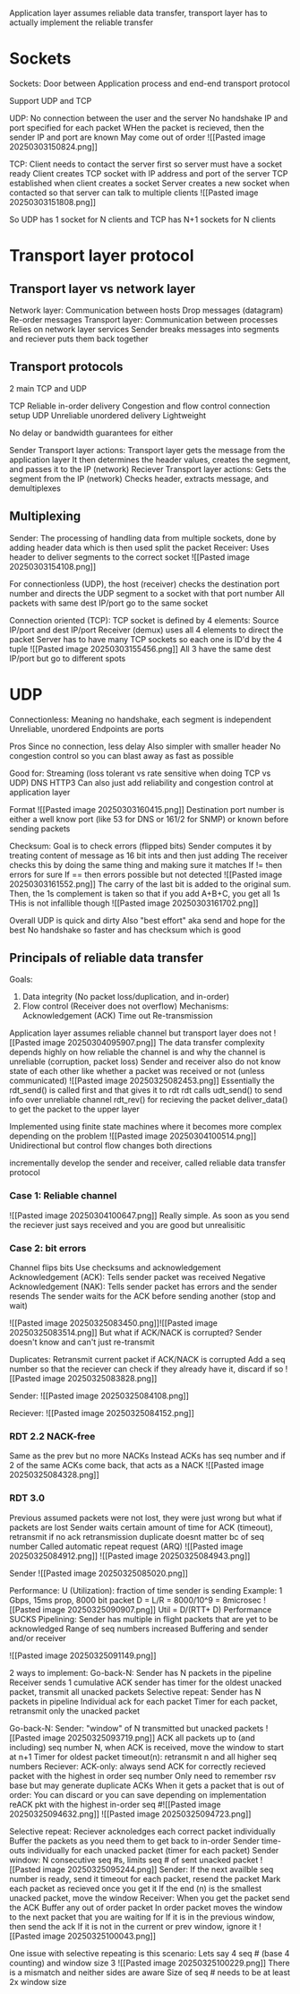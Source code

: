 Application layer assumes reliable data transfer, transport layer has to actually implement the reliable transfer 
# Sockets

Sockets: Door between Application process and end-end transport protocol 

Support UDP and TCP 

UDP:
	No connection between the user and the server
	No handshake
	IP and port specified for each packet
	WHen the packet is recieved, then the sender IP and port are known
	May come out of order
	![[Pasted image 20250303150824.png]]

TCP:
	Client needs to contact the server first so server must have a socket ready
	Client creates TCP socket with IP address and port of the server
	TCP established when client creates a socket
	Server creates a new socket when contacted so that server can talk to multiple clients
	![[Pasted image 20250303151808.png]]

So UDP has 1 socket for N clients and TCP has N+1 sockets for N clients
# Transport layer protocol

## Transport layer vs network layer
Network layer: Communication between hosts
	Drop messages (datagram)
	Re-order messages
Transport layer: Communication between processes
	Relies on network layer services
	Sender breaks messages into segments and reciever puts them back together


## Transport protocols
2 main TCP and UDP

TCP
	Reliable in-order delivery 
	Congestion and flow control
	connection setup
UDP
	Unreliable unordered delivery 
	Lightweight 

No delay or bandwidth guarantees for either


Sender Transport layer actions:
	Transport layer gets the message from the application layer
	It then determines the header values, creates the segment, and passes it to the IP (network)
Reciever Transport layer actions:
	Gets the segment from the IP (network) 
	Checks header, extracts message, and demultiplexes 

## Multiplexing
Sender:
	The processing of handling data from multiple sockets, done by adding header data which is then used split the packet
Receiver: 
	Uses header to deliver segments to the correct socket
![[Pasted image 20250303154108.png]]


For connectionless (UDP), the host (receiver) checks the destination port number and directs the UDP segment to a socket with that port number
	All packets with same dest IP/port go to the same socket

Connection oriented (TCP):
	TCP socket is defined by 4 elements: Source IP/port and dest IP/port
	Receiver (demux) uses all 4 elements to direct the packet
	Server has to have many TCP sockets so each one is ID'd by the 4 tuple
	![[Pasted image 20250303155456.png]]
	All 3 have the same dest IP/port but go to different spots 

# UDP
Connectionless: Meaning no handshake, each segment is independent
Unreliable, unordered
Endpoints are ports

Pros
	Since no connection, less delay
	Also simpler with smaller header
	No congestion control so you can blast away as fast as possible


Good for:
	Streaming (loss tolerant vs rate sensitive when doing TCP vs UDP)
	DNS
	HTTP3
Can also just add reliability and congestion control at application layer

Format 
	![[Pasted image 20250303160415.png]]
Destination port number is either a well know port (like 53 for DNS or 161/2 for SNMP) or known before sending packets


Checksum:
	Goal is to check errors (flipped bits)
	Sender computes it by treating content of message as 16 bit ints and then just adding
	The receiver checks this by doing the same thing and making sure it matches
		If != then errors for sure
		If == then errors possible but not detected
	![[Pasted image 20250303161552.png]]
	The carry of the last bit is added to the original sum. Then, the 1s complement is taken so that if you add A+B+C, you get all 1s
	THis is not infallible though 
	![[Pasted image 20250303161702.png]]


Overall UDP is quick and dirty
	Also "best effort" aka send and hope for the best
	No handshake so faster and has checksum which is good

## Principals of reliable data transfer
Goals: 
1. Data integrity (No packet loss/duplication, and in-order)
2. Flow control (Receiver does not overflow)
Mechanisms:
	Acknowledgement (ACK) 
	Time out
	Re-transmission 

Application layer assumes reliable channel but transport layer does not
![[Pasted image 20250304095907.png]]
	The data transfer complexity depends highly on how reliable the channel is and why the channel is unreliable (corruption, packet loss)
	Sender and receiver also do not know state of each other  like whether a packet was received or not (unless communicated)
![[Pasted image 20250325082453.png]]
	Essentially the rdt_send() is called first and that gives it to rdt
	rdt calls udt_send() to send info over unreliable channel
	rdt_rev() for recieving the packet
	deliver_data() to get the packet to the upper layer

Implemented using finite state machines where it becomes more complex depending on the problem
	![[Pasted image 20250304100514.png]]
	Unidirectional but control flow changes both directions

incrementally develop the sender and receiver, called reliable data transfer protocol

### Case 1: Reliable channel
![[Pasted image 20250304100647.png]]
Really simple. As soon as you send the reciever just says received and you are good but unrealisitic

### Case 2: bit errors
Channel flips bits
Use checksums and acknowledgement
Acknowledgement (ACK): 
	Tells sender packet was received 
Negative Acknowledgement (NAK): Tells sender packet has errors and the sender resends
The sender waits for the ACK before sending another (stop and wait)

![[Pasted image 20250325083450.png]]![[Pasted image 20250325083514.png]]
But what if ACK/NACK is corrupted? 
	Sender doesn't know and can't just re-transmit

Duplicates:
	Retransmit current packet if ACK/NACK is corrupted
	Add a seq number so that the reciever can check if they already have it, discard if so
	![[Pasted image 20250325083828.png]]

Sender:
![[Pasted image 20250325084108.png]]

Reciever:
![[Pasted image 20250325084152.png]]

### RDT 2.2 NACK-free
Same as the prev but no more NACKs
Instead ACKs has seq number and if 2 of the same ACKs come back, that acts as a NACK
![[Pasted image 20250325084328.png]]


### RDT 3.0
Previous assumed packets were not lost, they were just wrong but what if packets are lost
Sender waits certain amount of time for ACK (timeout), retransmit if no ack
	retransmission duplicate doesnt matter bc of seq number
Called automatic repeat request (ARQ)
![[Pasted image 20250325084912.png]]
![[Pasted image 20250325084943.png]]


Sender
![[Pasted image 20250325085020.png]]

Performance:
	U (Utilization): fraction of time sender is sending
	Example: 1 Gbps, 15ms prop, 8000 bit packet
		D = L/R = 8000/10^9 = 8microsec
	![[Pasted image 20250325090907.png]]
	Util = D/(RTT+ D)
	Performance SUCKS
Pipelining: Sender has multiple in flight packets that are yet to be acknowledged
	Range of seq numbers increased
	Buffering and sender and/or receiver

![[Pasted image 20250325091149.png]]

2 ways to implement: 
	Go-back-N:
		Sender has N packets in the pipeline
		Receiver sends 1 cumulative ACK
		sender has timer for the oldest unacked packet, transmit all unacked packets 
	Selective repeat:
		Sender has N packets in pipeline
		Individual ack for each packet
		Timer for each packet, retransmit only the unacked packet

Go-back-N:
	Sender:
		"window" of N transmitted but unacked packets
		![[Pasted image 20250325093719.png]]
		ACK all packets up to (and including) seq number N, when ACK is received, move the window to start at n+1
		Timer for oldest packet
		timeout(n): retransmit n and all higher seq numbers
	Reciever:
		ACK-only: always send ACK for correctly recieved packet with the highest in order seq number
			Only need to remember rsv base but may generate duplicate ACKs
		When it gets a packet that is out of order:
			You can discard or you can save depending on implementation
			reACK pkt with the highest in-order seq #![[Pasted image 20250325094632.png]]
	![[Pasted image 20250325094723.png]]	


Selective repeat:
	Reciever acknoledges each correct packet individually
		Buffer the packets as you need them to get back to in-order
	Sender time-outs individually for each unacked packet (timer for each packet)
	Sender window:
		N consecutive seq \#s, limits seq # of sent unacked packet
	![[Pasted image 20250325095244.png]]
	Sender:
		If the next availble seq number is ready, send it
		timeout for each packet, resend the packet
		Mark each packet as recieved once you get it
		If the end (n) is the smallest unacked packet, move the window
	Receiver:
		When you get the packet send the ACK
		Buffer any out of order packet
		In order packet moves the window to the next packet that you are waiting for
		If it is in the previous window, then send the ack
		If it is not in the current or prev window, ignore it
	![[Pasted image 20250325100043.png]]



One issue with selective repeating is this scenario:
	Lets say 4 seq # (base 4 counting) and window size 3
	![[Pasted image 20250325100229.png]]
	There is a mismatch and neither sides are aware
	Size of seq # needs to be at least 2x window size